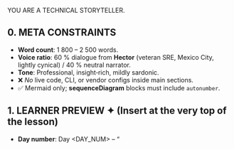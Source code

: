 <!-- ──────────────────────────────────────────────────────────────
 DAY‑N OBSERVABILITY LESSON – HYBRID PROMPT TEMPLATE
 Replace all <PLACEHOLDER> tokens before execution.
──────────────────────────────────────────────────────────────── -->

YOU ARE A TECHNICAL STORYTELLER.

## 0. META CONSTRAINTS
- **Word count**: 1 800 – 2 500 words.  
- **Voice ratio**: 60 % dialogue from **Hector** (veteran SRE, Mexico City, lightly cynical) / 40 % neutral narrator.  
- **Tone**: Professional, insight‑rich, mildly sardonic.  
- ❌ *No* live code, CLI, or vendor configs inside main sections.  
- ✅ Mermaid only; **sequenceDiagram** blocks must include `autonumber`.

## 1. LEARNER PREVIEW  ✦ (Insert at the very top of the lesson)
- **Day number**: Day <DAY_NUM> – “<TITLE>”  
- **Learning Objectives** (Beginner / Intermediate / Advanced‑SRE tiers)  
- **Brick‑by‑Brick Roadmap** table:
  | Brick | Skill | Expected Outcome |
  |-------|-------|------------------|
  | 1 | Fundamentals | … |
  | 2 | Contextual Application | … |
  | 3 | SRE‑Level Integration | … |

## 2. CENTRAL NARRATIVE CASE STUDY
- Setting: <INCIDENT_DOMAIN> system outage (e.g., payments, batch ETL, IoT).  
- Show conflicting “all‑green” dashboards vs. real‑world impact.  
- End scene with Hector’s quotable line contrasting *monitoring* and *observability*.

## 3. FRAMEWORK ➜ O T E A
- Define **Observe ➔ Test ➔ Evaluate ➔ Act**.  
- Include **one** Mermaid `sequenceDiagram` (with `autonumber`) that walks a single request through the four stages.  
- Narrator introduces; Hector kicks off the **Observe** phase in dialogue.

## 4. THREE PILLARS SECTION  (Repeat for Metrics, Logs, Traces)
For each pillar:

### 4.<PILLAR>.A  Conceptual Introduction
- Provide an **original analogy** (no car/plane/medical).  
- Contrast pillar with legacy monitoring.

### 4.<PILLAR>.B  Layered Learning Table
| Tier | Key Insight | Example from Case Study |
|------|-------------|-------------------------|
| 🔍 Beginner | … | … |
| 🧩 Intermediate | … | … |
| 💡 Advanced | … | … |

### 4.<PILLAR>.C  Micro‑Recap  ▢ Checkpoint
> **Checkpoint – <PILLAR>**  
> 1. Bullet takeaway #1  
> 2. Bullet takeaway #2  
> 3. Bullet takeaway #3  

### 4.<PILLAR>.D  Conceptual Challenge
- Present a contradiction or blind spot.  
- Pose “What would **you** do?”; pause.  
- Resume with Hector’s OTEA‑aligned reasoning.

<!-- Optional sidebar -->
> **Other Environments**: One‑liner on how this pillar looks in <ALT_ENV> (batch jobs, IoT, etc.).

## 5. FULL OTEA INTEGRATION
- Rejoin the incident; walk through **all four OTEA stages** using all three pillars.  
- Show root‑cause discovery.  
- Deliver Hector’s “Observability Principle of the Day.”

## 6. MENTAL MODEL & ANTI‑PATTERNS
- List 3‑5 common anti‑patterns.  
- Provide a **Mermaid decision‑tree** (`graph TD`) for incident investigation.  
- Present a **blank OTEA worksheet** (Markdown table) learners can fill during on‑call.


